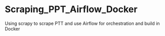 # Scraping_PPT_Airflow_Docker
Using scrapy to scrape PTT and use Airflow for orchestration and build in Docker

